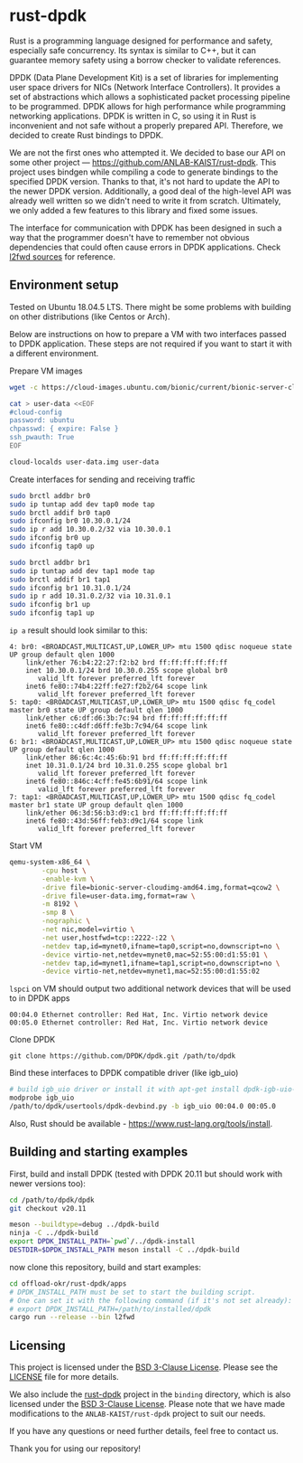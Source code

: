 # rust-dpdk

Rust is a programming language designed for performance and safety, especially safe concurrency. Its syntax is similar to C++, but it can guarantee memory safety using a borrow checker to validate references.

DPDK (Data Plane Development Kit) is a set of libraries for implementing user space drivers for NICs (Network Interface Controllers). It provides a set of abstractions which allows a sophisticated packet processing pipeline to be programmed. DPDK allows for high performance while programming networking applications.
DPDK is written in C, so using it in Rust is inconvenient and not safe without a properly prepared API. Therefore, we decided to create Rust bindings to DPDK.

We are not the first ones who attempted it. We decided to base our API on some other project — https://github.com/ANLAB-KAIST/rust-dpdk. This project uses bindgen while compiling a code to generate bindings to the specified DPDK version. Thanks to that, it's not hard to update the API to the newer DPDK version. Additionally, a good deal of the high-level API was already well written so we didn't need to write it from scratch. Ultimately, we only added a few features to this library and fixed some issues.

The interface for communication with DPDK has been designed in such a way that the programmer doesn't have to remember not obvious dependencies that could often cause errors in DPDK applications. Check [l2fwd sources](l2fwd/src/main.rs) for reference.

## Environment setup

Tested on Ubuntu 18.04.5 LTS. There might be some problems with building on other distributions (like Centos or Arch).

Below are instructions on how to prepare a VM with two interfaces passed to DPDK application. These steps are not required if you want to start it with a different environment.

Prepare VM images
``` bash
wget -c https://cloud-images.ubuntu.com/bionic/current/bionic-server-cloudimg-amd64.img

cat > user-data <<EOF
#cloud-config
password: ubuntu
chpasswd: { expire: False }
ssh_pwauth: True
EOF

cloud-localds user-data.img user-data
```

Create interfaces for sending and receiving traffic
```bash
sudo brctl addbr br0
sudo ip tuntap add dev tap0 mode tap
sudo brctl addif br0 tap0
sudo ifconfig br0 10.30.0.1/24
sudo ip r add 10.30.0.2/32 via 10.30.0.1
sudo ifconfig br0 up
sudo ifconfig tap0 up

sudo brctl addbr br1
sudo ip tuntap add dev tap1 mode tap
sudo brctl addif br1 tap1
sudo ifconfig br1 10.31.0.1/24
sudo ip r add 10.31.0.2/32 via 10.31.0.1
sudo ifconfig br1 up
sudo ifconfig tap1 up
```

`ip a` result should look similar to this:
```
4: br0: <BROADCAST,MULTICAST,UP,LOWER_UP> mtu 1500 qdisc noqueue state UP group default qlen 1000
    link/ether 76:b4:22:27:f2:b2 brd ff:ff:ff:ff:ff:ff
    inet 10.30.0.1/24 brd 10.30.0.255 scope global br0
       valid_lft forever preferred_lft forever
    inet6 fe80::74b4:22ff:fe27:f2b2/64 scope link
       valid_lft forever preferred_lft forever
5: tap0: <BROADCAST,MULTICAST,UP,LOWER_UP> mtu 1500 qdisc fq_codel master br0 state UP group default qlen 1000
    link/ether c6:df:d6:3b:7c:94 brd ff:ff:ff:ff:ff:ff
    inet6 fe80::c4df:d6ff:fe3b:7c94/64 scope link
       valid_lft forever preferred_lft forever
6: br1: <BROADCAST,MULTICAST,UP,LOWER_UP> mtu 1500 qdisc noqueue state UP group default qlen 1000
    link/ether 86:6c:4c:45:6b:91 brd ff:ff:ff:ff:ff:ff
    inet 10.31.0.1/24 brd 10.31.0.255 scope global br1
       valid_lft forever preferred_lft forever
    inet6 fe80::846c:4cff:fe45:6b91/64 scope link
       valid_lft forever preferred_lft forever
7: tap1: <BROADCAST,MULTICAST,UP,LOWER_UP> mtu 1500 qdisc fq_codel master br1 state UP group default qlen 1000
    link/ether 06:3d:56:b3:d9:c1 brd ff:ff:ff:ff:ff:ff
    inet6 fe80::43d:56ff:feb3:d9c1/64 scope link
       valid_lft forever preferred_lft forever
```

Start VM
```bash
qemu-system-x86_64 \
        -cpu host \
        -enable-kvm \
        -drive file=bionic-server-cloudimg-amd64.img,format=qcow2 \
        -drive file=user-data.img,format=raw \
        -m 8192 \
        -smp 8 \
        -nographic \
        -net nic,model=virtio \
        -net user,hostfwd=tcp::2222-:22 \
        -netdev tap,id=mynet0,ifname=tap0,script=no,downscript=no \
        -device virtio-net,netdev=mynet0,mac=52:55:00:d1:55:01 \
        -netdev tap,id=mynet1,ifname=tap1,script=no,downscript=no \
        -device virtio-net,netdev=mynet1,mac=52:55:00:d1:55:02
```

`lspci` on VM should output two additional network devices that will be used to in DPDK apps
```
00:04.0 Ethernet controller: Red Hat, Inc. Virtio network device
00:05.0 Ethernet controller: Red Hat, Inc. Virtio network device
```

Clone DPDK
```
git clone https://github.com/DPDK/dpdk.git /path/to/dpdk
```

Bind these interfaces to DPDK compatible driver (like igb_uio)
```bash
# build igb_uio driver or install it with apt-get install dpdk-igb-uio-dkms
modprobe igb_uio
/path/to/dpdk/usertools/dpdk-devbind.py -b igb_uio 00:04.0 00:05.0
```

Also, Rust should be available - https://www.rust-lang.org/tools/install.

## Building and starting examples

First, build and install DPDK (tested with DPDK 20.11 but should work with newer versions too):
```bash
cd /path/to/dpdk/dpdk
git checkout v20.11

meson --buildtype=debug ../dpdk-build
ninja -C ../dpdk-build
export DPDK_INSTALL_PATH=`pwd`/../dpdk-install
DESTDIR=$DPDK_INSTALL_PATH meson install -C ../dpdk-build
```

now clone this repository, build and start examples:
```bash
cd offload-okr/rust-dpdk/apps
# DPDK_INSTALL_PATH must be set to start the building script.
# One can set it with the following command (if it's not set already):
# export DPDK_INSTALL_PATH=/path/to/installed/dpdk
cargo run --release --bin l2fwd
```

## Licensing

This project is licensed under the [BSD 3-Clause License](LICENSE). Please see the [LICENSE](LICENSE) file for more details.

We also include the [rust-dpdk](https://github.com/ANLAB-KAIST/rust-dpdk) project in the `binding` directory, which is also licensed under the [BSD 3-Clause License](binding/LICENSE). Please note that we have made modifications to the `ANLAB-KAIST/rust-dpdk` project to suit our needs.

If you have any questions or need further details, feel free to contact us.

Thank you for using our repository!

